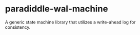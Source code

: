 # paradiddle-wal-machine
A generic state machine library that utilizes a write-ahead log for consistency.
